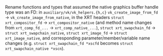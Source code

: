 Rename functions and types that assumed the native graphics buffer handle type was an FD: in `auxiliary/vk/vk_helpers.{h,c}` `vk_create_image_from_fd` -> `vk_create_image_from_native`, in the XRT headers `struct xrt_compositor_fd` -> `xrt_compositor_native` (and method name changes from `xrt_comp_fd_...` -> `xrt_comp_native_...`), `struct xrt_swapchain_fd` -> `struct xrt_swapchain_native`, `struct xrt_image_fd` -> `struct xrt_image_native`, and corresponding parameter/member/variable name changes (e.g. `struct xrt_swapchain_fd *xscfd` becomes `struct xrt_swapchain_native *xscn`).
